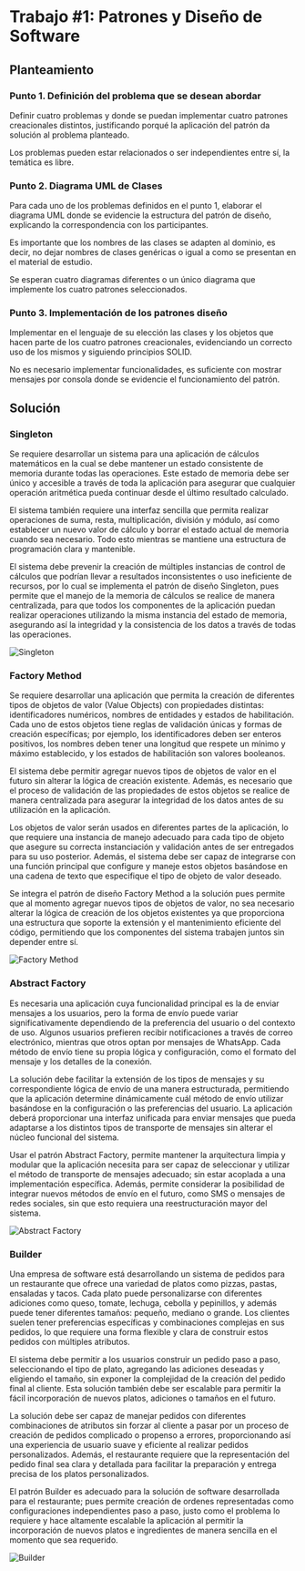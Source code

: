 # Trabajo #1: Patrones y Diseño de Software

## Planteamiento

### Punto 1. Definición del problema que se desean abordar

Definir cuatro problemas y donde se puedan implementar cuatro patrones creacionales distintos, justificando porqué la aplicación del patrón da solución al problema planteado.

Los problemas pueden estar relacionados o ser independientes entre sí, la temática es libre.

### Punto 2. Diagrama UML de Clases

Para cada uno de los problemas definidos en el punto 1, elaborar el diagrama UML donde se evidencie la estructura del patrón de diseño, explicando la correspondencia con los participantes.

Es importante que los nombres de las clases se adapten al dominio, es decir, no dejar nombres de clases genéricas o igual a como se presentan en el material de estudio.

Se esperan cuatro diagramas diferentes o un único diagrama que implemente los cuatro patrones seleccionados.

### Punto 3. Implementación de los patrones diseño

Implementar en el lenguaje de su elección las clases y los objetos que hacen parte de los cuatro patrones creacionales, evidenciando un correcto uso de los mismos y siguiendo principios SOLID.

No es necesario implementar funcionalidades, es suficiente con mostrar mensajes por consola donde se evidencie el funcionamiento del patrón.

## Solución

### Singleton

Se requiere desarrollar un sistema para una aplicación de cálculos matemáticos en la cual se debe mantener un estado consistente de memoria durante todas las operaciones. Este estado de memoria debe ser único y accesible a través de toda la aplicación para asegurar que cualquier operación aritmética pueda continuar desde el último resultado calculado.

El sistema también requiere una interfaz sencilla que permita realizar operaciones de suma, resta, multiplicación, división y módulo, así como establecer un nuevo valor de cálculo y borrar el estado actual de memoria cuando sea necesario. Todo esto mientras se mantiene una estructura de programación clara y mantenible.

El sistema debe prevenir la creación de múltiples instancias de control de cálculos que podrían llevar a resultados inconsistentes o uso ineficiente de recursos, por lo cual se implementa el patrón de diseño Singleton, pues permite que el manejo de la memoria de cálculos se realice de manera centralizada, para que todos los componentes de la aplicación puedan realizar operaciones utilizando la misma instancia del estado de memoria, asegurando así la integridad y la consistencia de los datos a través de todas las operaciones.

![Singleton](./img/ClassDiagram-Singleton.drawio.png)

### Factory Method

Se requiere desarrollar una aplicación que permita la creación de diferentes tipos de objetos de valor (Value Objects) con propiedades distintas: identificadores numéricos, nombres de entidades y estados de habilitación. Cada uno de estos objetos tiene reglas de validación únicas y formas de creación específicas; por ejemplo, los identificadores deben ser enteros positivos, los nombres deben tener una longitud que respete un mínimo y máximo establecido, y los estados de habilitación son valores booleanos.

El sistema debe permitir agregar nuevos tipos de objetos de valor en el futuro sin alterar la lógica de creación existente. Además, es necesario que el proceso de validación de las propiedades de estos objetos se realice de manera centralizada para asegurar la integridad de los datos antes de su utilización en la aplicación. 

Los objetos de valor serán usados en diferentes partes de la aplicación, lo que requiere una instancia de manejo adecuado para cada tipo de objeto que asegure su correcta instanciación y validación antes de ser entregados para su uso posterior. Además, el sistema debe ser capaz de integrarse con una función principal que configure y maneje estos objetos basándose en una cadena de texto que especifique el tipo de objeto de valor deseado.

Se integra el patrón de diseño Factory Method a la solución pues permite que al momento agregar nuevos tipos de objetos de valor, no sea necesario alterar la lógica de creación de los objetos existentes ya que proporciona una estructura que soporte la extensión y el mantenimiento eficiente del código, permitiendo que los componentes del sistema trabajen juntos sin depender entre sí.

![Factory Method](./img/ClassDiagram-Factory-Method.drawio.png)

### Abstract Factory

Es necesaria una aplicación cuya funcionalidad principal es la de enviar mensajes a los usuarios, pero la forma de envío puede variar significativamente dependiendo de la preferencia del usuario o del contexto de uso. Algunos usuarios prefieren recibir notificaciones a través de correo electrónico, mientras que otros optan por mensajes de WhatsApp. Cada método de envío tiene su propia lógica y configuración, como el formato del mensaje y los detalles de la conexión.

La solución debe facilitar la extensión de los tipos de mensajes y su correspondiente lógica de envío de una manera estructurada, permitiendo que la aplicación determine dinámicamente cuál método de envío utilizar basándose en la configuración o las preferencias del usuario. La aplicación deberá proporcionar una interfaz unificada para enviar mensajes que pueda adaptarse a los distintos tipos de transporte de mensajes sin alterar el núcleo funcional del sistema.

Usar el patrón Abstract Factory, permite mantener la arquitectura limpia y modular que la aplicación necesita para ser capaz de seleccionar y utilizar el método de transporte de mensajes adecuado; sin estar acoplada a una implementación específica. Además, permite considerar la posibilidad de integrar nuevos métodos de envío en el futuro, como SMS o mensajes de redes sociales, sin que esto requiera una reestructuración mayor del sistema.

![Abstract Factory](./img/ClassDiagram-Abstract-Factory.drawio.png)

### Builder

Una empresa de software está desarrollando un sistema de pedidos para un restaurante que ofrece una variedad de platos como pizzas, pastas, ensaladas y tacos. Cada plato puede personalizarse con diferentes adiciones como queso, tomate, lechuga, cebolla y pepinillos, y además puede tener diferentes tamaños: pequeño, mediano o grande. Los clientes suelen tener preferencias específicas y combinaciones complejas en sus pedidos, lo que requiere una forma flexible y clara de construir estos pedidos con múltiples atributos.

El sistema debe permitir a los usuarios construir un pedido paso a paso, seleccionando el tipo de plato, agregando las adiciones deseadas y eligiendo el tamaño, sin exponer la complejidad de la creación del pedido final al cliente. Esta solución también debe ser escalable para permitir la fácil incorporación de nuevos platos, adiciones o tamaños en el futuro.

La solución debe ser capaz de manejar pedidos con diferentes combinaciones de atributos sin forzar al cliente a pasar por un proceso de creación de pedidos complicado o propenso a errores, proporcionando así una experiencia de usuario suave y eficiente al realizar pedidos personalizados. Además, el restaurante requiere que la representación del pedido final sea clara y detallada para facilitar la preparación y entrega precisa de los platos personalizados.

El patrón Builder es adecuado para la solución de software desarrollada para el restaurante; pues permite creación de ordenes representadas como configuraciones independientes paso a paso, justo como el problema lo requiere y hace altamente escalable la aplicación al permitir la incorporación de nuevos platos e ingredientes de manera sencilla en el momento que sea requerido.

![Builder](./img/ClassDiagram-Builder.drawio.png)
